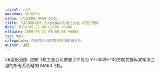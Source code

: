 ```yaml
---
layout: post
amendno: 39-6334
cadno: CAD2009-MA60-02R1
title: 飞机操纵系统-方向舵操纵支架法兰盘-检查/更换
date: 2009-05-21 00:00:00 +0800
effdate: 2009-05-21 00:00:00 +0800
tag: MA60
categories: 民航西北地区管理局适航审定处
author: 谭震
---
```


##适用范围:
西安飞机工业公司安装了件号为 Y7-3020-100方向舵操纵支架法兰盘的所有系列号的 MA60飞机。

